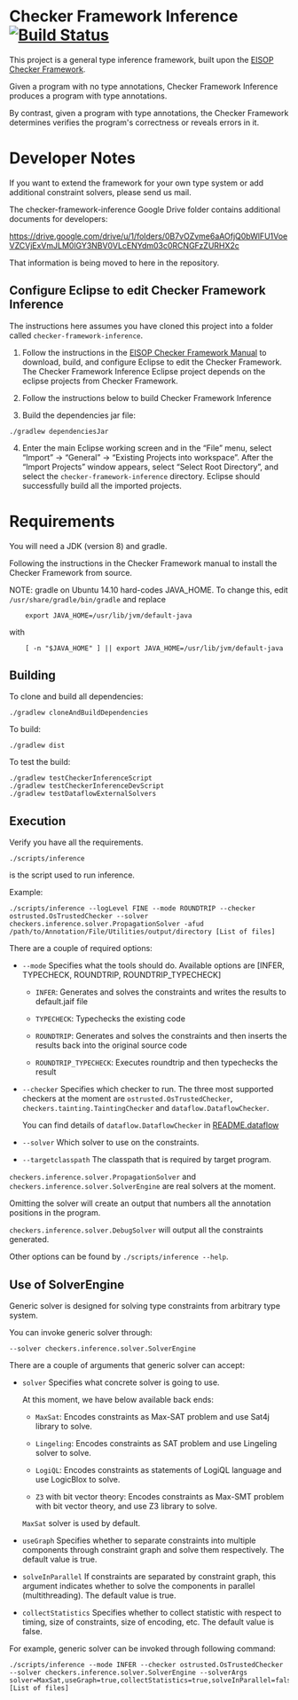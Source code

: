 Checker Framework Inference [![Build Status](https://github.com/opprop/checker-framework-inference/workflows/CI/badge.svg)](https://github.com/opprop/checker-framework-inference/actions/workflows/main.yml)
===========================

This project is a general type inference framework,
built upon the [EISOP Checker Framework](https://eisop.github.io/).

Given a program with no type annotations, Checker Framework Inference produces a program with type annotations.

By contrast, given a program with type annotations, the Checker Framework determines verifies the program's correctness or reveals errors in it.


Developer Notes
===============

If you want to extend the framework for your own type system or add
additional constraint solvers, please send us mail.

The checker-framework-inference Google Drive folder contains
additional documents for developers:

https://drive.google.com/drive/u/1/folders/0B7vOZvme6aAOfjQ0bWlFU1VoeVZCVjExVmJLM0lGY3NBV0VLcENYdm03c0RCNGFzZURHX2c

That information is being moved to here in the repository.


Configure Eclipse to edit Checker Framework Inference
------------

The instructions here assumes you have cloned this project into a folder called `checker-framework-inference`.

1) Follow the instructions in the [EISOP Checker Framework Manual](https://eisop.github.io/cf/manual/manual.html#eclipse)
to download, build, and configure Eclipse to edit the Checker Framework. The Checker Framework Inference Eclipse
project depends on the eclipse projects from Checker Framework.

2) Follow the instructions below to build Checker Framework Inference

3) Build the dependencies jar file:

````
./gradlew dependenciesJar
````

4) Enter the main Eclipse working screen and in the “File” menu, select “Import” -> “General” -> “Existing Projects into workspace”.
After the “Import Projects” window appears, select “Select Root Directory”, and select the `checker-framework-inference` directory.
Eclipse should successfully build all the imported projects.

Requirements
===============

You will need a JDK (version 8) and gradle.

Following the instructions in the Checker Framework manual to install the Checker Framework from source.

NOTE: gradle on Ubuntu 14.10 hard-codes JAVA_HOME. To change this, edit
    `/usr/share/gradle/bin/gradle`
and replace

````
    export JAVA_HOME=/usr/lib/jvm/default-java
````

with

````
    [ -n "$JAVA_HOME" ] || export JAVA_HOME=/usr/lib/jvm/default-java
````


Building
--------

To clone and build all dependencies:

````
./gradlew cloneAndBuildDependencies
````

To build:

````
./gradlew dist
````

To test the build:
````
./gradlew testCheckerInferenceScript
./gradlew testCheckerInferenceDevScript
./gradlew testDataflowExternalSolvers
````


Execution
---------

Verify you have all the requirements.

````
./scripts/inference
````

is the script used to run inference.

Example:

````
./scripts/inference --logLevel FINE --mode ROUNDTRIP --checker ostrusted.OsTrustedChecker --solver checkers.inference.solver.PropagationSolver -afud /path/to/Annotation/File/Utilities/output/directory [List of files]
````

There are a couple of required options:

* `--mode`
Specifies what the tools should do.
Available options are [INFER, TYPECHECK, ROUNDTRIP, ROUNDTRIP_TYPECHECK]

  * `INFER`:
    Generates and solves the constraints and writes the results to default.jaif file

  * `TYPECHECK`:
    Typechecks the existing code

  * `ROUNDTRIP`:
    Generates and solves the constraints and then inserts the results
    back into the original source code

  * `ROUNDTRIP_TYPECHECK`:
    Executes roundtrip and then typechecks the result

* `--checker`
Specifies which checker to run.
The three most supported checkers at the moment are
`ostrusted.OsTrustedChecker`,
`checkers.tainting.TaintingChecker` and
`dataflow.DataflowChecker`.

  You can find details of `dataflow.DataflowChecker` in [README.dataflow](src/dataflow/README.md)

* `--solver`
Which solver to use on the constraints.

* `--targetclasspath`
The classpath that is required by target program.

`checkers.inference.solver.PropagationSolver` and `checkers.inference.solver.SolverEngine` are real solvers
at the moment.

Omitting the solver will create an output that numbers all the
annotation positions in the program.

`checkers.inference.solver.DebugSolver` will output all the
constraints generated.


Other options can be found by `./scripts/inference --help`.

## Use of SolverEngine

Generic solver is designed for solving type constraints from arbitrary type system.

You can invoke generic solver through:

````
--solver checkers.inference.solver.SolverEngine
````

There are a couple of arguments that generic solver can accept:

* `solver`
Specifies what concrete solver is going to use.

  At this moment, we have below available back ends:

  * `MaxSat`: Encodes constraints as Max-SAT problem and use Sat4j library to solve.

  * `Lingeling`: Encodes constraints as SAT problem and use Lingeling solver to solve.

  * `LogiQL`: Encodes constraints as statements of LogiQL language and use LogicBlox to solve.

  * `Z3` with bit vector theory: Encodes constraints as Max-SMT problem with bit vector theory, and use Z3 library to solve.


  `MaxSat` solver is used by default.

* `useGraph`
Specifies whether to separate constraints into multiple components through constraint graph and solve them respectively. The default value is true.

* `solveInParallel`
If constraints are separated by constraint graph, this argument indicates whether to solve the components in parallel (multithreading). The default value is true.

* `collectStatistics`
Specifies whether to collect statistic with respect to timing, size of constraints, size of encoding, etc. The default value is false.

For example, generic solver can be invoked through following command:

````
./scripts/inference --mode INFER --checker ostrusted.OsTrustedChecker --solver checkers.inference.solver.SolverEngine --solverArgs solver=MaxSat,useGraph=true,collectStatistics=true,solveInParallel=false [List of files]
````
